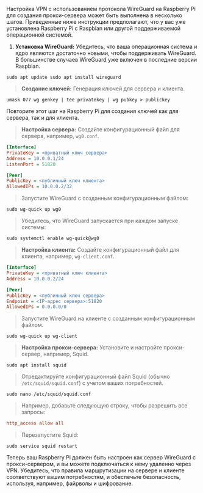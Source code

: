 Настройка VPN с использованием протокола WireGuard на Raspberry Pi для создания прокси-сервера может быть выполнена в несколько шагов. Приведенные ниже инструкции предполагают, что у вас уже установлена Raspberry Pi с Raspbian или другой поддерживаемой операционной системой.

1. **Установка WireGuard:** Убедитесь, что ваша операционная система и ядро являются достаточно новыми, чтобы поддерживать WireGuard. В большинстве случаев WireGuard уже включен в последние версии Raspbian.

```shell
sudo apt update sudo apt install wireguard
```
    
>**Создание ключей:** Генерация ключей для сервера и клиента.
```shell
umask 077 wg genkey | tee privatekey | wg pubkey > publickey
```
  
Повторите этот шаг на Raspberry Pi для создания ключей как для сервера, так и для клиента.
   
>**Настройка сервера:** Создайте конфигурационный файл для сервера, например, `wg0.conf`.
```ini
[Interface]
PrivateKey = <приватный ключ сервера>
Address = 10.0.0.1/24
ListenPort = 51820

[Peer]
PublicKey = <публичный ключ клиента>
AllowedIPs = 10.0.0.2/32
```

>Запустите WireGuard с созданным конфигурационным файлом:
```shell
sudo wg-quick up wg0
```

>Убедитесь, что WireGuard запускается при каждом запуске системы:
```shell
sudo systemctl enable wg-quick@wg0
```

>**Настройка клиента:** Создайте конфигурационный файл для клиента, например, `wg-client.conf`.  
```ini
[Interface]
PrivateKey = <приватный ключ клиента>
Address = 10.0.0.2/24

[Peer]
PublicKey = <публичный ключ сервера>
Endpoint = <IP-адрес сервера>:51820
AllowedIPs = 0.0.0.0/0
```

>Запустите WireGuard на клиенте с созданным конфигурационным файлом.
```shell
sudo wg-quick up wg-client
```

>**Настройка прокси-сервера:** Установите и настройте прокси-сервер, например, Squid.
 ```shell
sudo apt install squid
```

>Отредактируйте конфигурационный файл Squid (обычно `/etc/squid/squid.conf`) с учетом ваших потребностей.
```shell
sudo nano /etc/squid/squid.conf
```

>Например, добавьте следующую строку, чтобы разрешить все запросы:
```ini
http_access allow all
```

>Перезапустите Squid:
```shell
sudo service squid restart
````

Теперь ваш Raspberry Pi должен быть настроен как сервер WireGuard с прокси-сервером, и вы можете подключаться к нему удаленно через VPN. Убедитесь, что правила маршрутизации на сервере и клиенте соответствуют вашим потребностям, и обеспечьте безопасность, используя, например, файрволы и шифрование.